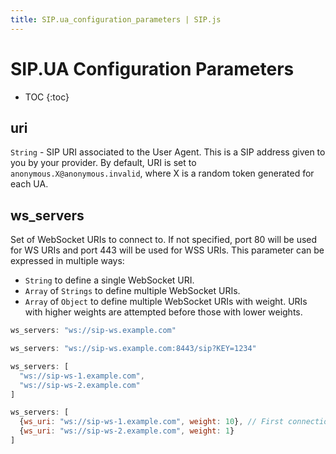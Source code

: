 ```yaml
---
title: SIP.ua_configuration_parameters | SIP.js
---
```

# SIP.UA Configuration Parameters

* TOC
{:toc}

## uri

`String` - SIP URI associated to the User Agent. This is a SIP address given to you by your provider.  By default, URI is set to `anonymous.X@anonymous.invalid`, where X is a random token generated for each UA.

## ws_servers

Set of WebSocket URIs to connect to. If not specified, port 80 will be used for WS URIs and port 443 will be used for WSS URIs. This parameter can be expressed in multiple ways:

* `String` to define a single WebSocket URI.
* `Array` of `Strings` to define multiple WebSocket URIs.
* `Array` of `Object` to define multiple WebSocket URIs with weight. URIs with higher weights are attempted before those with lower weights.

~~~ javascript
ws_servers: "ws://sip-ws.example.com"
~~~

~~~ javascript
ws_servers: "ws://sip-ws.example.com:8443/sip?KEY=1234"
~~~

~~~ javascript
ws_servers: [
  "ws://sip-ws-1.example.com",
  "ws://sip-ws-2.example.com"
]
~~~

~~~ javascript
ws_servers: [
  {ws_uri: "ws://sip-ws-1.example.com", weight: 10}, // First connection attempt
  {ws_uri: "ws://sip-ws-2.example.com", weight: 1}
]
~~~

